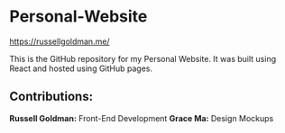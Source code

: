 # Personal-Website
https://russellgoldman.me/

This is the GitHub repository for my Personal Website. It was built using React and hosted using GitHub pages.

## Contributions:
**Russell Goldman:** Front-End Development
**Grace Ma:** Design Mockups
